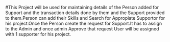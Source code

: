 #This Project will be used for maintaining details of the Person added for Support and the transaction details done by them and the Support provided to them.Person can add their Skills and Search for Appropiate Supportor for his project.Once the Person create the request for Support.It has to assign to the Admin and once admin Approve that request User will be assigned with 1 supporter for his project.
